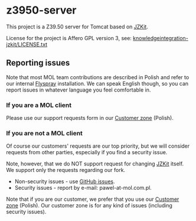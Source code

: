 z3950-server
========================

This project is a Z39.50 server for Tomcat based on [JZKit](http://www.k-int.com/jzkit).

License for the project is Affero GPL version 3, see: [knowledgeintegration-jzkit/LICENSE.txt](knowledgeintegration-jzkit/LICENSE.txt)

Reporting issues
----------------------------------
Note that most MOL team contributions are described in Polish and refer to our internal [Flyspray](http://www.flyspray.org/) installation. We can speak English though, so you can report issues in whatever language you feel comfortable in.

### If you are a MOL client ###
Please use our support requests form in our [Customer zone](http://www.mol.pl/?mol=strefa) (Polish).

### If you are not a MOL client ###
Of course our customers' requests are our top priority, but we will consider requests from other parties, especially if you find a security issue.

Note, however, that we do NOT support request for changing [JZKit](http://www.k-int.com/jzkit) itself. We support  only the requests regarding our fork.

* Non-security issues - use [GitHub issues](https://github.com/mol-pl/z3950-server/issues/).
* Security issues - report by e-mail: pawel-at-mol.com.pl.

Note that if you are our customer, we prefer that you use our [Customer zone](http://www.mol.pl/?mol=strefa) (Polish). Our customer zone is for any kind of issues (including security issues).
